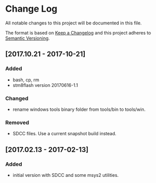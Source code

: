 # Change Log
All notable changes to this project will be documented in this file.

The format is based on [Keep a Changelog](http://keepachangelog.com/) 
and this project adheres to [Semantic Versioning](http://semver.org/).

## [2017.10.21 - 2017-10-21]
### Added
- bash, cp, rm
- stm8flash version 20170616-1.1

### Changed
- rename windows tools binary folder from tools/bin to tools/win.

### Removed
- SDCC files. Use a current snapshot build instead.


## [2017.02.13 - 2017-02-13]
### Added
- initial version with SDCC and some msys2 utilities.
